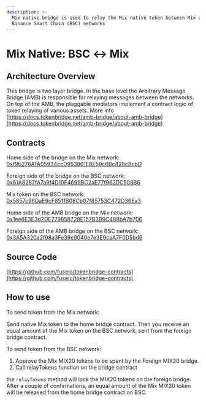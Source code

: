 ```yaml
---
description: >-
  Mix native bridge is used to relay the Mix native token between Mix and
  Binance Smart Chain (BSC) networks
---
```


# Mix Native: BSC ↔ Mix

## Architecture Overview

This bridge is two layer bridge. In the base level the Arbitrary Message Bridge \(AMB\) is responsible for relaying messages between the networks. On top of the AMB,  the pluggable mediators implement a contract logic of token relaying of various assets. More info [https://docs.tokenbridge.net/amb-bridge/about-amb-bridge](https://docs.tokenbridge.net/amb-bridge/about-amb-bridge)

## Contracts

Home side of the bridge on the Mix network: [0xf9b276A1A05934ccD953861E8E59c6Bc428c8cbD](https://miexs.com/address/0xf9b276A1A05934ccD953861E8E59c6Bc428c8cbD/transactions)

Foreign side of the bridge on the BSC network: [0x61A8287fA7a9f4D10F4699BC2aE77f962DC508B6](https://etherscan.io/address/0x61A8287fA7a9f4D10F4699BC2aE77f962DC508B6)

Mix token on the BSC network: [0x5857c96DaE9cF8511B08Cb07f85753C472D36Ea3](https://bscscan.com/token/0x5857c96dae9cf8511b08cb07f85753c472d36ea3)

Home side of the AMB bridge on the Mix network: [0x1ee6E3E3d2DE779858728E157B3B9C488bA7b706](https://miexs.com/address/0x1ee6E3E3d2DE779858728E157B3B9C488bA7b706)

Foreign side of the AMB bridge on the BSC network: [0x3A5A320a2f98a3Fe39c9040e7e3E9caA7F0D5bd6](https://bscscan.com/address/0x3A5A320a2f98a3Fe39c9040e7e3E9caA7F0D5bd6)

## Source Code

[https://github.com/fuseio/tokenbridge-contracts](https://github.com/fuseio/tokenbridge-contracts)

## How to use

To send token from the Mix network:

Send native Mix token to the home bridge contract. Then you receive an equal amount of the Mix token on the BSC network, sent from the foreign bridge contract.

To send token from the BSC network:

1. Approve the Mix MIX20 tokens to be spent by the Foreign MIX20 bridge. 
2. Call relayTokens function on the bridge contract

the `relayTokens` method will lock the MIX20 tokens on the foreign bridge. After a couple of confirmations, an equal amount of the Mix MIX20 token will be released from the home bridge contract on BSC.

#### 

#### 

